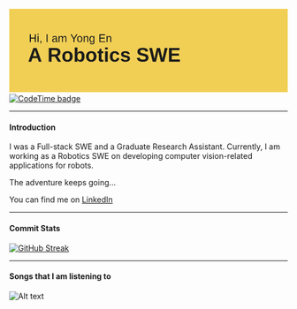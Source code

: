 ![Header](./header.png)
[![CodeTime badge](https://img.shields.io/endpoint?style=flat-square&url=https%3A%2F%2Fapi.codetime.dev%2Fshield%3Fid%3D19930%26project%3D%26in%3D2592000000)](https://codetime.dev)
______
#### Introduction
I was a Full-stack SWE and a Graduate Research Assistant. Currently, I am working as a Robotics SWE on developing computer vision-related applications for robots.

The adventure keeps going...

You can find me on [LinkedIn](https://my.linkedin.com/in/yongen9696)
______
#### Commit Stats
[![GitHub Streak](https://github-readme-streak-stats.herokuapp.com?user=yongen9696&theme=dark&mode=weekly&card_width=400)](https://git.io/streak-stats)
______
#### Songs that I am listening to
![Alt text](https://spotify-recently-played-readme.vercel.app/api?user=1277837320&count=3&unique=true)
